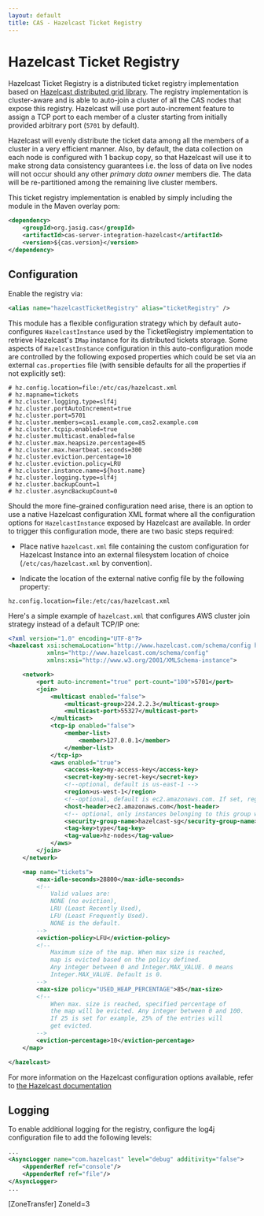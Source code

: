 ```yaml
---
layout: default
title: CAS - Hazelcast Ticket Registry
---
```


# Hazelcast Ticket Registry

Hazelcast Ticket Registry is a distributed ticket registry implementation based on [Hazelcast distributed grid library](http://hazelcast.org/). The registry implementation is cluster-aware and is able to auto-join a cluster of all the CAS nodes that expose this registry. Hazelcast will use port auto-increment feature to assign a TCP port to each member of a cluster starting from initially provided arbitrary port (`5701` by default).

Hazelcast will evenly distribute the ticket data among all the members of a cluster in a very efficient manner. Also, by default, the data collection on each node is configured with 1 backup copy, so that Hazelcast will use it to make strong data consistency guarantees i.e. the loss of data on live nodes will not occur should any other *primary data owner* members die. The data will be re-partitioned among the remaining live cluster members.

This ticket registry implementation is enabled by simply including the module in the Maven overlay pom:

```xml
<dependency>
    <groupId>org.jasig.cas</groupId>
    <artifactId>cas-server-integration-hazelcast</artifactId>
    <version>${cas.version}</version>
</dependency>
```

## Configuration

Enable the registry via:

```xml
<alias name="hazelcastTicketRegistry" alias="ticketRegistry" />
```

This module has a flexible configuration strategy which by default auto-configures `HazelcastInstance` used by the TicketRegistry
implementation to retrieve Hazelcast's `IMap` instance for its distributed tickets storage. Some aspects of `HazelcastInstance`
configuration in this auto-configuration mode are controlled by the following exposed properties which could be set via
an external `cas.properties` file (with sensible defaults for all the properties if not explicitly set):

```properties
# hz.config.location=file:/etc/cas/hazelcast.xml
# hz.mapname=tickets
# hz.cluster.logging.type=slf4j
# hz.cluster.portAutoIncrement=true
# hz.cluster.port=5701
# hz.cluster.members=cas1.example.com,cas2.example.com
# hz.cluster.tcpip.enabled=true
# hz.cluster.multicast.enabled=false
# hz.cluster.max.heapsize.percentage=85
# hz.cluster.max.heartbeat.seconds=300
# hz.cluster.eviction.percentage=10
# hz.cluster.eviction.policy=LRU
# hz.cluster.instance.name=${host.name}
# hz.cluster.logging.type=slf4j
# hz.cluster.backupCount=1
# hz.cluster.asyncBackupCount=0
```

Should the more fine-grained configuration need arise, there is an option to use a native Hazelcast configuration XML format
where all the configuration options for `HazelcastInstance` exposed by Hazelcast are available. In order to trigger this configuration mode,
there are two basic steps required:

* Place native `hazelcast.xml` file containing the custom configuration for Hazelcast Instance into an external filesystem location
  of choice (`/etc/cas/hazelcast.xml` by convention).

* Indicate the location of the external native config file by the following property:

```properties
hz.config.location=file:/etc/cas/hazelcast.xml
```

Here's a simple example of `hazelcast.xml` that configures AWS cluster join strategy instead of a default TCP/IP one:

```xml
<?xml version="1.0" encoding="UTF-8"?>
<hazelcast xsi:schemaLocation="http://www.hazelcast.com/schema/config hazelcast-config-3.6.xsd"
           xmlns="http://www.hazelcast.com/schema/config"
           xmlns:xsi="http://www.w3.org/2001/XMLSchema-instance">

    <network>
        <port auto-increment="true" port-count="100">5701</port>
        <join>
            <multicast enabled="false">
                <multicast-group>224.2.2.3</multicast-group>
                <multicast-port>55327</multicast-port>
            </multicast>
            <tcp-ip enabled="false">
                <member-list>
                    <member>127.0.0.1</member>
                </member-list>
            </tcp-ip>
            <aws enabled="true">
                <access-key>my-access-key</access-key>
                <secret-key>my-secret-key</secret-key>
                <!--optional, default is us-east-1 -->
                <region>us-west-1</region>
                <!--optional, default is ec2.amazonaws.com. If set, region shouldn't be set as it will override this property -->
                <host-header>ec2.amazonaws.com</host-header>
                <!-- optional, only instances belonging to this group will be discovered, default will try all running instances -->
                <security-group-name>hazelcast-sg</security-group-name>
                <tag-key>type</tag-key>
                <tag-value>hz-nodes</tag-value>
            </aws>
        </join>
    </network>

    <map name="tickets">
        <max-idle-seconds>28800</max-idle-seconds>
        <!--
            Valid values are:
            NONE (no eviction),
            LRU (Least Recently Used),
            LFU (Least Frequently Used).
            NONE is the default.
        -->
        <eviction-policy>LFU</eviction-policy>
        <!--
            Maximum size of the map. When max size is reached,
            map is evicted based on the policy defined.
            Any integer between 0 and Integer.MAX_VALUE. 0 means
            Integer.MAX_VALUE. Default is 0.
        -->
        <max-size policy="USED_HEAP_PERCENTAGE">85</max-size>
        <!--
            When max. size is reached, specified percentage of
            the map will be evicted. Any integer between 0 and 100.
            If 25 is set for example, 25% of the entries will
            get evicted.
        -->
        <eviction-percentage>10</eviction-percentage>
    </map>

</hazelcast>
```

For more information on the Hazelcast configuration options available, refer to [the Hazelcast documentation](http://docs.hazelcast.org/docs/3.6/manual/html/configuringhazelcast.html)

## Logging
To enable additional logging for the registry, configure the log4j configuration file to add the following
levels:

```xml
...
<AsyncLogger name="com.hazelcast" level="debug" additivity="false">
    <AppenderRef ref="console"/>
    <AppenderRef ref="file"/>
</AsyncLogger>
...
```
[ZoneTransfer]
ZoneId=3
